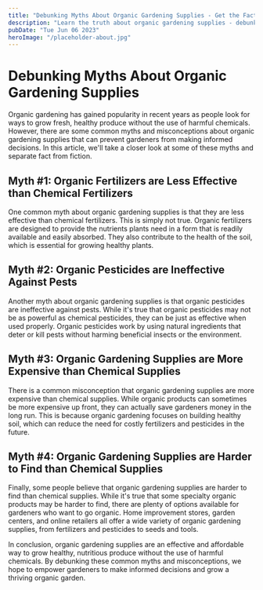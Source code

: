 ```yaml
---
title: "Debunking Myths About Organic Gardening Supplies - Get the Facts"
description: "Learn the truth about organic gardening supplies - debunking common myths and misconceptions to help you make informed decisions. Get the facts and grow a thriving garden with the right supplies."
pubDate: "Tue Jun 06 2023"
heroImage: "/placeholder-about.jpg"
---
```


# Debunking Myths About Organic Gardening Supplies

Organic gardening has gained popularity in recent years as people look for ways to grow fresh, healthy produce without the use of harmful chemicals. However, there are some common myths and misconceptions about organic gardening supplies that can prevent gardeners from making informed decisions. In this article, we&#39;ll take a closer look at some of these myths and separate fact from fiction.

## Myth #1: Organic Fertilizers are Less Effective than Chemical Fertilizers

One common myth about organic gardening supplies is that they are less effective than chemical fertilizers. This is simply not true. Organic fertilizers are designed to provide the nutrients plants need in a form that is readily available and easily absorbed. They also contribute to the health of the soil, which is essential for growing healthy plants.

## Myth #2: Organic Pesticides are Ineffective Against Pests

Another myth about organic gardening supplies is that organic pesticides are ineffective against pests. While it&#39;s true that organic pesticides may not be as powerful as chemical pesticides, they can be just as effective when used properly. Organic pesticides work by using natural ingredients that deter or kill pests without harming beneficial insects or the environment.

## Myth #3: Organic Gardening Supplies are More Expensive than Chemical Supplies

There is a common misconception that organic gardening supplies are more expensive than chemical supplies. While organic products can sometimes be more expensive up front, they can actually save gardeners money in the long run. This is because organic gardening focuses on building healthy soil, which can reduce the need for costly fertilizers and pesticides in the future.

## Myth #4: Organic Gardening Supplies are Harder to Find than Chemical Supplies

Finally, some people believe that organic gardening supplies are harder to find than chemical supplies. While it&#39;s true that some specialty organic products may be harder to find, there are plenty of options available for gardeners who want to go organic. Home improvement stores, garden centers, and online retailers all offer a wide variety of organic gardening supplies, from fertilizers and pesticides to seeds and tools.

In conclusion, organic gardening supplies are an effective and affordable way to grow healthy, nutritious produce without the use of harmful chemicals. By debunking these common myths and misconceptions, we hope to empower gardeners to make informed decisions and grow a thriving organic garden.